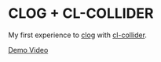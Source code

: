 # CLOG + CL-COLLIDER

My first experience to [clog](https://github.com/rabbibotton/clog) with [cl-collider](https://github.com/byulparan/cl-collider).

[Demo Video](https://www.youtube.com/watch?v=Z56WxyFb2rI)
